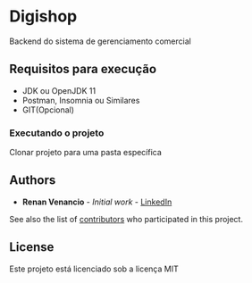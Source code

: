 # Digishop

Backend do sistema de gerenciamento comercial

## Requisitos para execução

* JDK ou OpenJDK 11
* Postman, Insomnia ou Similares
* GIT(Opcional)

### Executando o projeto

Clonar projeto para uma pasta específica

## Authors

* **Renan Venancio** - *Initial work* - [LinkedIn](https://www.linkedin.com/in/renan-ven%C3%A2ncio-176674175/)

See also the list of [contributors](https://github.com/your/project/contributors) who participated in this project.

## License

Este projeto está licenciado sob a licença MIT
